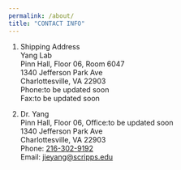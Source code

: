 ```yaml
---
permalink: /about/
title: "CONTACT INFO"
---
```


1. Shipping Address\
   Yang Lab\
   Pinn Hall, Floor 06, Room 6047\
   1340 Jefferson Park Ave\
   Charlottesville, VA 22903\
   Phone:to be updated soon\
   Fax:to be updated soon

2. Dr. Yang\
   Pinn Hall, Floor 06, Office:to be updated soon\
   1340 Jefferson Park Ave\
   Charlottesville, VA 22903\
   Phone: [216-302-9192](tel:+1-216-302-9192)\
   Email: jieyang@scripps.edu
